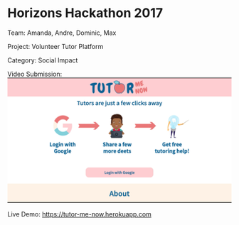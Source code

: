 # Horizons Hackathon 2017
Team: Amanda, Andre, Dominic, Max

Project: Volunteer Tutor Platform

Category: Social Impact

Video Submission:
[![Checkout our site!](https://github.com/ajoann/Horizons-Hackathon/blob/master/public/img/screenshot.png)](https://cl.ly/0z1p1b3X1h1Y)  <!-- .element height="50%" width="50%" -->

Live Demo: https://tutor-me-now.herokuapp.com
